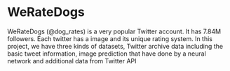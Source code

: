 # WeRateDogs
 WeRateDogs (@dog_rates) is a very popular Twitter account. It has 7.84M followers. Each  twitter has a image and its unique  rating system. In this project, we have three kinds of datasets,  Twitter archive data including the basic tweet information, image prediction that have done by a  neural network and additional data from Twitter API
